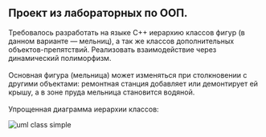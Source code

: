 ## Проект из лабораторных по ООП.
Требовалось разработать на языке С++ иерархию классов фигур (в данном варианте — мельниц), а так же классов дополнительных объектов-препятствий. Реализовать взаимодействие через динамический полиморфизм.
<br><br>Основная фигура (мельница) может изменяться при столкновении с другими объектами: ремонтная станция добавляет или демонтирует ей крышу, а в зоне пруда мельница становится водяной.
<br><br>Упрощенная диаграмма иерархии классов:

![uml class simple](https://user-images.githubusercontent.com/96055384/180402849-7cecae76-3e04-42bc-908e-c3b3751186d2.png)
